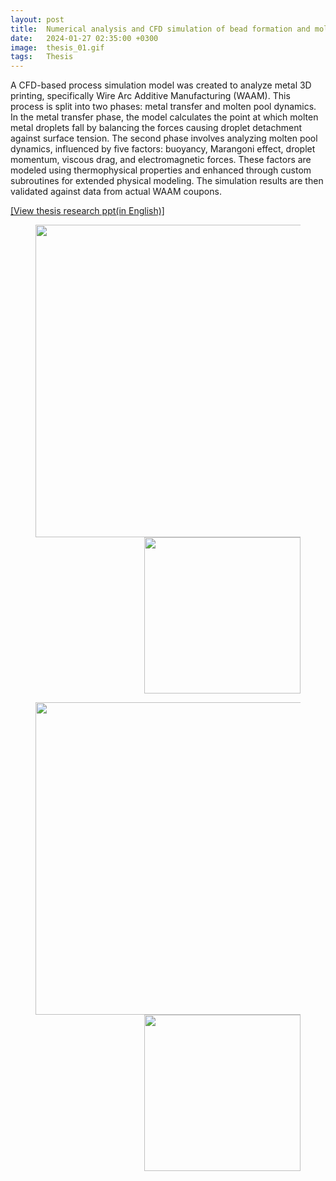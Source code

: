 ```yaml
---
layout: post
title:  Numerical analysis and CFD simulation of bead formation and molten pool dynamics in wire arc additive manufacturing(WAAM) method
date:   2024-01-27 02:35:00 +0300
image:  thesis_01.gif
tags:   Thesis
---
```

A CFD-based process simulation model was created to analyze metal 3D printing, specifically Wire Arc Additive Manufacturing (WAAM). This process is split into two phases: metal transfer and molten pool dynamics. In the metal transfer phase, the model calculates the point at which molten metal droplets fall by balancing the forces causing droplet detachment against surface tension. The second phase involves analyzing molten pool dynamics, influenced by five factors: buoyancy, Marangoni effect, droplet momentum, viscous drag, and electromagnetic forces. These factors are modeled using thermophysical properties and enhanced through custom subroutines for extended physical modeling. The simulation results are then validated against data from actual WAAM coupons.

[[View thesis research ppt(in English)]][ppt]

<figure>
<img src="/wanki/images/thesis_01.gif" alt="" data-action="zoom" style="float: left; width: 500px;" class="">
<img src="/wanki/images/thesis_02.jpg" alt="" data-action="zoom" style="float: right; width: 250px;" class="">
</figure>

<div style="clear: both;"></div>

<figure>
<img src="/wanki/images/thesis_03.gif" alt="" data-action="zoom" style="float: left; width: 500px;" class="">
<img src="/wanki/images/thesis_04.jpg" alt="" data-action="zoom" style="float: right; width: 250px;" class="">
</figure>

<div style="clear: both;"></div>

[ppt]: https://docs.google.com/presentation/d/1feQnW0U_noCIkYfmAEp7aUDojvMO3RGX/edit?usp=sharing&ouid=101121945046689004751&rtpof=true&sd=true